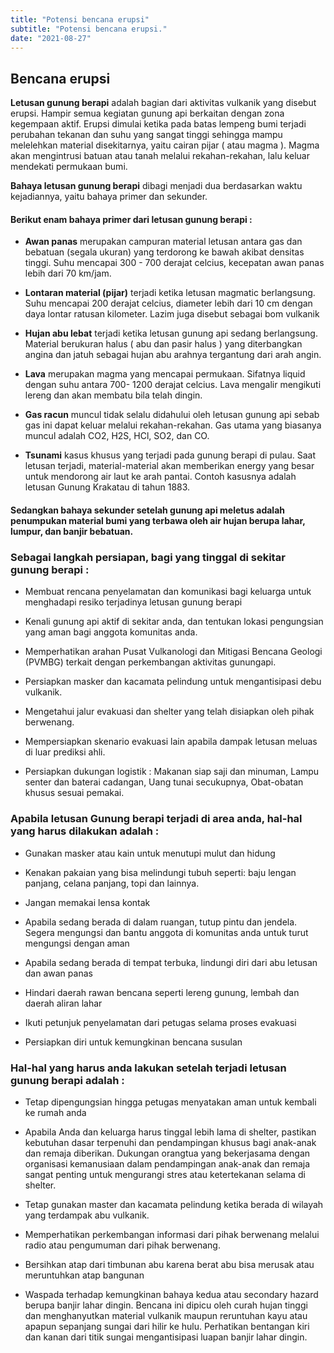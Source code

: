 ```yaml
---
title: "Potensi bencana erupsi"
subtitle: "Potensi bencana erupsi."
date: "2021-08-27"
---
```


## **Bencana erupsi**


**Letusan gunung berapi** adalah bagian dari aktivitas vulkanik yang disebut erupsi. Hampir semua kegiatan gunung api berkaitan dengan zona kegempaan aktif. Erupsi dimulai ketika pada batas lempeng bumi terjadi perubahan tekanan dan suhu yang sangat tinggi sehingga mampu melelehkan material disekitarnya, yaitu cairan pijar ( atau magma ).
Magma akan mengintrusi batuan atau tanah melalui rekahan-rekahan, lalu keluar mendekati permukaan bumi.

**Bahaya letusan gunung berapi** dibagi menjadi dua berdasarkan waktu kejadiannya, yaitu bahaya primer dan sekunder.

#### **Berikut enam bahaya primer dari letusan gunung berapi :**	

- **Awan panas** 
merupakan campuran material letusan antara gas dan bebatuan (segala ukuran) yang terdorong ke bawah akibat densitas tinggi. Suhu mencapai 300 - 700 derajat celcius, kecepatan awan panas lebih dari 70 km/jam.
	
- **Lontaran material (pijar)** terjadi ketika letusan magmatic berlangsung. Suhu mencapai 200 derajat celcius, diameter lebih dari 10 cm dengan daya lontar ratusan kilometer. Lazim juga disebut sebagai bom vulkanik

- **Hujan abu lebat** terjadi ketika letusan gunung api sedang berlangsung. Material berukuran halus ( abu dan pasir halus ) yang diterbangkan angina dan jatuh sebagai hujan abu arahnya tergantung dari arah angin.

- **Lava** merupakan magma yang mencapai permukaan. Sifatnya liquid dengan suhu antara 700- 1200 derajat celcius. Lava mengalir mengikuti lereng dan akan membatu bila telah dingin.

- **Gas racun** muncul tidak selalu didahului oleh letusan gunung api sebab gas ini dapat keluar melalui rekahan-rekahan. Gas utama yang biasanya muncul adalah CO2, H2S, HCl, SO2, dan CO.

- **Tsunami** kasus khusus yang terjadi pada gunung berapi di pulau. Saat letusan terjadi, material-material akan memberikan energy yang besar untuk mendorong air laut ke arah pantai. Contoh kasusnya adalah letusan Gunung Krakatau di tahun 1883.

#### **Sedangkan bahaya sekunder setelah gunung api meletus adalah penumpukan material  bumi yang terbawa oleh air hujan berupa lahar, lumpur, dan banjir bebatuan.**


### **Sebagai langkah persiapan, bagi yang tinggal di sekitar gunung berapi :**	

- Membuat rencana penyelamatan dan komunikasi bagi keluarga untuk menghadapi resiko terjadinya letusan gunung berapi
	
- Kenali gunung api aktif di sekitar anda, dan tentukan lokasi pengungsian yang aman bagi anggota komunitas anda.

- Memperhatikan arahan Pusat Vulkanologi dan Mitigasi Bencana Geologi (PVMBG) terkait dengan perkembangan aktivitas gunungapi.

- Persiapkan masker dan kacamata pelindung untuk mengantisipasi debu vulkanik.

- Mengetahui jalur evakuasi dan shelter yang telah disiapkan oleh pihak berwenang.

- Mempersiapkan skenario evakuasi lain apabila dampak letusan meluas di luar prediksi ahli.

- Persiapkan dukungan logistik : Makanan siap saji dan minuman, Lampu senter dan baterai cadangan, Uang tunai secukupnya, Obat-obatan khusus sesuai pemakai.

### **Apabila letusan Gunung berapi terjadi di area anda, hal-hal yang harus dilakukan adalah :**	

- Gunakan masker atau kain untuk menutupi mulut dan hidung	

- Kenakan pakaian yang bisa melindungi tubuh seperti: baju lengan panjang, celana panjang, topi dan lainnya.	

- Jangan memakai lensa kontak	

- Apabila sedang berada di dalam ruangan, tutup pintu dan jendela. Segera mengungsi dan bantu anggota di komunitas anda untuk turut mengungsi dengan aman	

- Apabila sedang berada di tempat terbuka, lindungi diri dari abu letusan dan awan panas	

- Hindari daerah rawan bencana seperti lereng gunung, lembah dan daerah aliran lahar	

- Ikuti petunjuk penyelamatan dari petugas selama proses evakuasi

- Persiapkan diri untuk kemungkinan bencana susulan


### **Hal-hal yang harus anda lakukan setelah terjadi letusan gunung berapi adalah :**	

- Tetap dipengungsian hingga petugas menyatakan aman untuk kembali ke rumah anda	

- Apabila Anda dan keluarga harus tinggal lebih lama di shelter, pastikan kebutuhan dasar terpenuhi dan pendampingan khusus bagi anak-anak dan remaja diberikan. Dukungan orangtua yang bekerjasama dengan organisasi kemanusiaan dalam pendampingan anak-anak dan remaja sangat penting untuk mengurangi stres atau ketertekanan selama di shelter.

- Tetap gunakan master dan kacamata pelindung ketika berada di wilayah yang terdampak abu vulkanik.

- Memperhatikan perkembangan informasi dari pihak berwenang melalui radio atau pengumuman dari pihak berwenang.

- Bersihkan atap dari timbunan abu karena berat abu bisa merusak atau meruntuhkan atap bangunan

- Waspada terhadap kemungkinan bahaya kedua atau secondary hazard berupa banjir lahar dingin. Bencana ini dipicu oleh curah hujan tinggi dan menghanyutkan material vulkanik maupun reruntuhan kayu atau apapun sepanjang sungai dari hilir ke hulu. Perhatikan bentangan kiri dan kanan dari titik sungai mengantisipasi luapan banjir lahar dingin.